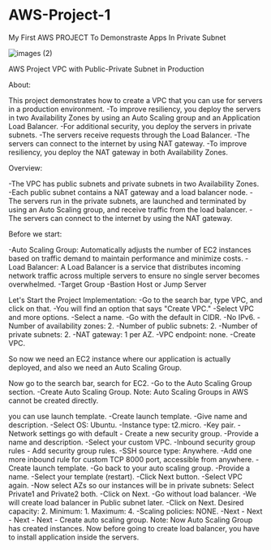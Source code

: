 # AWS-Project-1
My First AWS PROJECT To Demonstraste Apps In Private Subnet

![images (2)](https://github.com/user-attachments/assets/3d4f62ba-bdb5-421d-9e0d-78f1a3950803)


AWS Project
VPC with Public-Private Subnet in Production

About:

This project demonstrates how to create a VPC that you can use for servers in a production environment.
-To improve resiliency, you deploy the servers in two Availability Zones by using an Auto Scaling group and an Application Load Balancer.
-For additional security, you deploy the servers in private subnets.
-The servers receive requests through the Load Balancer.
-The servers can connect to the internet by using NAT gateway.
-To improve resiliency, you deploy the NAT gateway in both Availability Zones.

Overview:

-The VPC has public subnets and private subnets in two Availability Zones.
-Each public subnet contains a NAT gateway and a load balancer node.
-The servers run in the private subnets, are launched and terminated by using an Auto Scaling group, and receive traffic from the load balancer.
-The servers can connect to the internet by using the NAT gateway.

Before we start:

-Auto Scaling Group: Automatically adjusts the number of EC2 instances based on traffic demand to maintain performance and minimize costs.
-Load Balancer: A Load Balancer is a service that distributes incoming network traffic across multiple servers to ensure no single server becomes overwhelmed.
-Target Group
-Bastion Host or Jump Server

Let's Start the Project Implementation:
-Go to the search bar, type VPC, and click on that.
-You will find an option that says "Create VPC."
-Select VPC and more options.
-Select a name.
-Go with the default in CIDR.
-No IPv6.
-Number of availability zones: 2.
-Number of public subnets: 2.
-Number of private subnets: 2.
-NAT gateway: 1 per AZ.
-VPC endpoint: none.
-Create VPC.

So now we need an EC2 instance where our application is actually deployed, and also we need an Auto Scaling Group.

Now go to the search bar, search for EC2.
-Go to the Auto Scaling Group section.
-Create Auto Scaling Group.
Note: Auto Scaling Groups in AWS cannot be created directly.

you can use launch template.
-Create launch template.
-Give name and description.
-Select OS: Ubuntu.
-Instance type: t2.micro.
-Key pair.
-Network settings go with default - Create a new security group.
-Provide a name and description.
-Select your custom VPC.
-Inbound security group rules - Add security group rules.
-SSH source type: Anywhere.
-Add one more inbound rule for custom TCP 8000 port, accessible from anywhere.
-Create launch template.
-Go back to your auto scaling group.
-Provide a name.
-Select your template (restart).
-Click Next button.
-Select VPC again.
-Now select AZs so our instances will be in private subnets: Select Private1 and Private2 both.
-Click on Next.
-Go without load balancer.
-We will create load balancer in Public subnet later.
-Click on Next.
Desired capacity: 2.
Minimum: 1.
Maximum: 4.
-Scaling policies: NONE.
-Next - Next - Next - Next - Create auto scaling group.
Note: Now Auto Scaling Group has created instances. Now before going to create load balancer, you have to install application inside the servers.
